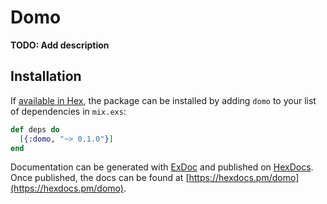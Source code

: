 # Domo

**TODO: Add description**

## Installation

If [available in Hex](https://hex.pm/docs/publish), the package can be installed
by adding `domo` to your list of dependencies in `mix.exs`:

```elixir
def deps do
  [{:domo, "~> 0.1.0"}]
end
```

Documentation can be generated with [ExDoc](https://github.com/elixir-lang/ex_doc)
and published on [HexDocs](https://hexdocs.pm). Once published, the docs can
be found at [https://hexdocs.pm/domo](https://hexdocs.pm/domo).

